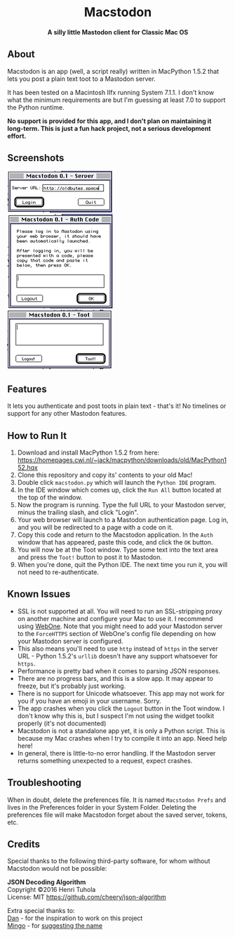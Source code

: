 <h1 align="center">Macstodon</h1>
<h4 align="center">A silly little Mastodon client for Classic Mac OS</h4>

## About
Macstodon is an app (well, a script really) written in MacPython 1.5.2 that lets you post a plain text toot to a Mastodon server.

It has been tested on a Macintosh IIfx running System 7.1.1. I don't know what the minimum requirements are but I'm guessing at least 7.0 to support the Python runtime.

**No support is provided for this app, and I don't plan on maintaining it long-term. This is just a fun hack project, not a serious development effort.**

## Screenshots
![Login Screenshot](readme_screenshots/login.png?raw=true)  
![Auth Screenshot](readme_screenshots/auth.png?raw=true)  
![Toot Screenshot](readme_screenshots/toot.png?raw=true)

## Features
It lets you authenticate and post toots in plain text - that's it! No timelines or support for any other Mastodon features.

## How to Run It
1. Download and install MacPython 1.5.2 from here: <https://homepages.cwi.nl/~jack/macpython/downloads/old/MacPython152.hqx>
2. Clone this repository and copy its' contents to your old Mac!
3. Double click `macstodon.py` which will launch the `Python IDE` program.
4. In the IDE window which comes up, click the `Run All` button located at the top of the window.
5. Now the program is running. Type the full URL to your Mastodon server, minus the trailing slash, and click "Login".
6. Your web browser will launch to a Mastodon authentication page. Log in, and you will be redirected to a page with a code on it.
7. Copy this code and return to the Macstodon application. In the `Auth` window that has appeared, paste this code, and click the `OK` button.
8. You will now be at the Toot window. Type some text into the text area and press the `Toot!` button to post it to Mastodon.
9. When you're done, quit the Python IDE. The next time you run it, you will not need to re-authenticate.

## Known Issues
* SSL is not supported at all. You will need to run an SSL-stripping proxy on another machine and configure your Mac to use it. I recommend using [WebOne](https://github.com/atauenis/webone). Note that you might need to add your Mastodon server to the `ForceHTTPS` section of WebOne's config file depending on how your Mastodon server is configured.
* This also means you'll need to use `http` instead of `https` in the server URL - Python 1.5.2's `urllib` doesn't have any support whatsoever for `https`.
* Performance is pretty bad when it comes to parsing JSON responses.
* There are no progress bars, and this is a slow app. It may appear to freeze, but it's probably just working.
* There is no support for Unicode whatsoever. This app may not work for you if you have an emoji in your username. Sorry.
* The app crashes when you click the `Logout` button in the Toot window. I don't know why this is, but I suspect I'm not using the widget toolkit properly (it's not documented)
* Macstodon is not a standalone app yet, it is only a Python script. This is because my Mac crashes when I try to compile it into an app. Need help here!
* In general, there is little-to-no error handling. If the Mastodon server returns something unexpected to a request, expect crashes.

## Troubleshooting
When in doubt, delete the preferences file. It is named `Macstodon Prefs` and lives in the Preferences folder in your System Folder. Deleting the preferences file will make Macstodon forget about the saved server, tokens, etc.

## Credits
Special thanks to the following third-party software, for whom without Macstodon would not be possible:

**JSON Decoding Algorithm**  
Copyright ©2016 Henri Tuhola  
License: MIT
<https://github.com/cheery/json-algorithm>

Extra special thanks to:  
[Dan](https://mastodon.lol/@billgoats) - for the inspiration to work on this project  
[Mingo](https://oldbytes.space/@mingo) - for [suggesting the name](https://oldbytes.space/@mingo/109316322622806248)  
